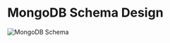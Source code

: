 MongoDB Schema Design
=====================

![MongoDB Schema](https://github.com/jonathanly/Files/tree/master/Athleta%2024:7/AthletaAppSchema.png)

